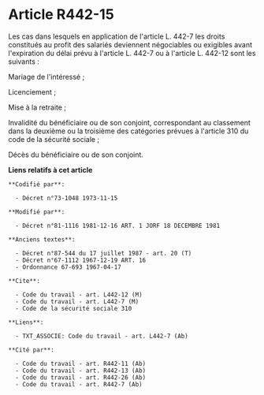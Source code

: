 # Article R442-15

Les cas dans lesquels en application de l'article L. 442-7 les droits constitués au profit des salariés deviennent
négociables ou exigibles avant l'expiration du délai prévu à l'article L. 442-7 ou à l'article L. 442-12 sont les suivants :

Mariage de l'intéressé ;

Licenciement ;

Mise à la retraite ;

Invalidité du bénéficiaire ou de son conjoint, correspondant au classement dans la deuxième ou la troisième des catégories
prévues à l'article 310 du code de la sécurité sociale ;

Décès du bénéficiaire ou de son conjoint.

**Liens relatifs à cet article**

	**Codifié par**:

	  - Décret n°73-1048 1973-11-15

	**Modifié par**:

	  - Décret n°81-1116 1981-12-16 ART. 1 JORF 18 DECEMBRE 1981

	**Anciens textes**:

	  - Décret n°87-544 du 17 juillet 1987 - art. 20 (T)
	  - Décret n°67-1112 1967-12-19 ART. 16
	  - Ordonnance 67-693 1967-04-17

	**Cite**:

	  - Code du travail - art. L442-12 (M)
	  - Code du travail - art. L442-7 (M)
	  - Code de la sécurité sociale 310

	**Liens**:

	  - TXT_ASSOCIE: Code du travail - art. L442-7 (Ab)

	**Cité par**:

	  - Code du travail - art. R442-11 (Ab)
	  - Code du travail - art. R442-13 (Ab)
	  - Code du travail - art. R442-26 (Ab)
	  - Code du travail - art. R442-7 (Ab)
